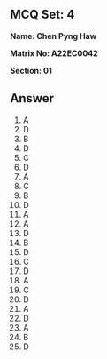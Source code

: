 ## MCQ Set: 4

**Name: Chen Pyng Haw**

**Matrix No: A22EC0042**

**Section: 01**

## Answer
1. A
2. D
3. B
4. D 
5. C
6. D
7. A
8. C
9. B
10. D
11. A
12. A
13. D
14. B
15. D
16. C
17. D
18. A
19. C
20. D
21. A
22. D
23. A
24. B
25. D

